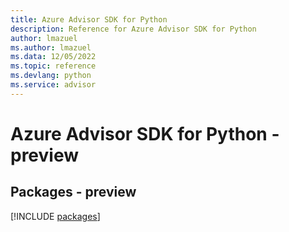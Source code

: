 ```yaml
---
title: Azure Advisor SDK for Python
description: Reference for Azure Advisor SDK for Python
author: lmazuel
ms.author: lmazuel
ms.data: 12/05/2022
ms.topic: reference
ms.devlang: python
ms.service: advisor
---
```

# Azure Advisor SDK for Python - preview
## Packages - preview
[!INCLUDE [packages](advisor-index.md)]